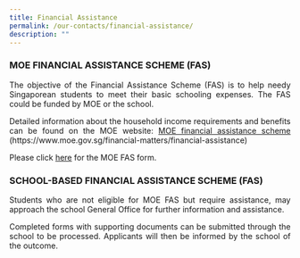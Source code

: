 ```yaml
---
title: Financial Assistance
permalink: /our-contacts/financial-assistance/
description: ""
---
```

### MOE FINANCIAL ASSISTANCE SCHEME (FAS)

<p style="text-align: justify;">The objective of the Financial Assistance Scheme (FAS) is to help needy Singaporean students to meet their basic schooling expenses. The FAS could be funded by MOE or the school.</p>

<p style="text-align: justify;">Detailed information about the household income requirements and benefits can be found on the MOE website: <a href="https://www.moe.gov.sg/financial-matters/financial-assistance" target="_blank">MOE financial assistance scheme</a> (https://www.moe.gov.sg/financial-matters/financial-assistance)</p>

Please click <a href="/files/Our_Contacts/Financial_Assistance/MOE_FAS_Application_Form_Oct_2022.pdf" target="_blank">here</a> for the MOE FAS form.


### SCHOOL-BASED FINANCIAL ASSISTANCE SCHEME (FAS)

<p style="text-align: justify;">Students who are not eligible for MOE FAS but require assistance, may approach the school General Office for further information and assistance.</p>

<p style="text-align: justify;">Completed forms with supporting documents can be submitted through the school to be processed. Applicants will then be informed by the school of the outcome.</p>